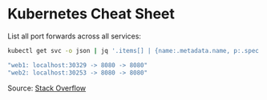 # Kubernetes Cheat Sheet

List all port forwards across all services:

```bash
kubectl get svc -o json | jq '.items[] | {name:.metadata.name, p:.spec.ports[] } | select( .p.nodePort != null ) | "\(.name): localhost:\(.p.nodePort) -> \(.p.port) -> \(.p.targetPort)"'

"web1: localhost:30329 -> 8080 -> 8080"
"web2: localhost:30253 -> 8080 -> 8080"

```

Source: [Stack Overflow](https://stackoverflow.com/questions/58878764/kubectl-list-all-port-forwards-across-all-services)
